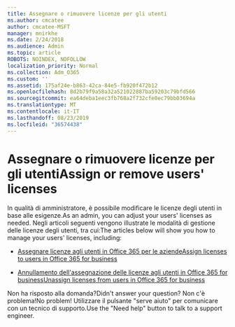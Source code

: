 ```yaml
---
title: Assegnare o rimuovere licenze per gli utenti
ms.author: cmcatee
author: cmcatee-MSFT
manager: mnirkhe
ms.date: 2/24/2018
ms.audience: Admin
ms.topic: article
ROBOTS: NOINDEX, NOFOLLOW
localization_priority: Normal
ms.collection: Adm_O365
ms.custom: ''
ms.assetid: 175af24e-b863-42ca-84e5-fb920f472b12
ms.openlocfilehash: 8d2b79f9a58a32a521022887ba59203c79bfd566
ms.sourcegitcommit: ea64deba1eec3fb768a2f732cfe0ec79bb03694a
ms.translationtype: MT
ms.contentlocale: it-IT
ms.lasthandoff: 08/23/2019
ms.locfileid: "36574438"
---
```

# <a name="assign-or-remove-users-licenses"></a><span data-ttu-id="1d8de-102">Assegnare o rimuovere licenze per gli utenti</span><span class="sxs-lookup"><span data-stu-id="1d8de-102">Assign or remove users' licenses</span></span>

<span data-ttu-id="1d8de-103">In qualità di amministratore, è possibile modificare le licenze degli utenti in base alle esigenze.</span><span class="sxs-lookup"><span data-stu-id="1d8de-103">As an admin, you can adjust your users' licenses as needed.</span></span> <span data-ttu-id="1d8de-104">Negli articoli seguenti vengono illustrate le modalità di gestione delle licenze degli utenti, tra cui:</span><span class="sxs-lookup"><span data-stu-id="1d8de-104">The articles below will show you how to manage your users' licenses, including:</span></span>
  
- [<span data-ttu-id="1d8de-105">Assegnare licenze agli utenti in Office 365 per le aziende</span><span class="sxs-lookup"><span data-stu-id="1d8de-105">Assign licenses to users in Office 365 for business</span></span>](https://docs.microsoft.com/en-us/office365/admin/subscriptions-and-billing/assign-licenses-to-users)

- [<span data-ttu-id="1d8de-106">Annullamento dell'assegnazione delle licenze agli utenti in Office 365 for business</span><span class="sxs-lookup"><span data-stu-id="1d8de-106">Unassign licenses from users in Office 365 for business</span></span>](https://docs.microsoft.com/en-us/office365/admin/subscriptions-and-billing/remove-licenses-from-users)

<span data-ttu-id="1d8de-107">Non ha risposto alla domanda?</span><span class="sxs-lookup"><span data-stu-id="1d8de-107">Didn't answer your question?</span></span> <span data-ttu-id="1d8de-108">Non c'è problema!</span><span class="sxs-lookup"><span data-stu-id="1d8de-108">No problem!</span></span> <span data-ttu-id="1d8de-109">Utilizzare il pulsante "serve aiuto" per comunicare con un tecnico di supporto.</span><span class="sxs-lookup"><span data-stu-id="1d8de-109">Use the "Need help" button to talk to a support engineer.</span></span>